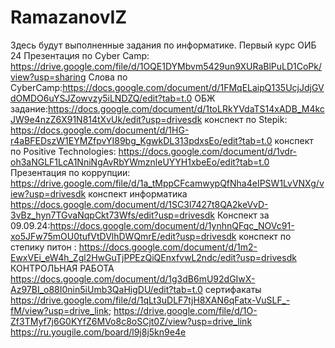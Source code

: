 # RamazanovIZ
Здесь будут выполненные задания по информатике.
Первый курс ОИБ 24 
Презентация по Cyber Camp: https://drive.google.com/file/d/1OQE1DYMbvm5429un9XURaBlPuLD1CoPk/view?usp=sharing
 Слова по CyberCamp:https://docs.google.com/document/d/1FMqELaipQ135UcjJdjGVdOMDO6uYSJZowvzy5iLNDZQ/edit?tab=t.0
ОБЖ задание:https://docs.google.com/document/d/1toLRkYVdaTS14xADB_M4kcJW9e4nzZ6X91N814tXvUk/edit?usp=drivesdk
конспект по Stepik: https://docs.google.com/document/d/1HG-r4aBFEDszW1EYMZfpvYI89bg_KgwkDL313pdxsEo/edit?tab=t.0
конспект по Positive Technologies: https://docs.google.com/document/d/1vdr-oh3aNGLF1LcA1NniNgAvRbYWmznleUYYH1xbeEo/edit?tab=t.0
Презентация по коррупции: https://drive.google.com/file/d/1a_tMppCFcamwypQfNha4eIPSW1LvVNXg/view?usp=drivesdk
конспект информатика https://docs.google.com/document/d/1SC3l7427t8QA2keVvD-3vBz_hyn7TGvaNqpCkt73Wfs/edit?usp=drivesdk
Конспект за 09.09.24:https://docs.google.com/document/d/1ynhnQFqc_NOVc91-xo5JFw75mOU0tufVtDVlhDWQmrE/edit?usp=drivesdk
конспект по степику питон : https://docs.google.com/document/d/1m2-EwxVEi_eW4h_Zgl2HwGuTjPPEzQiQEnxfvwL2ndc/edit?usp=drivesdk
КОНТРОЛЬНАЯ РАБОТА https://docs.google.com/document/d/1g3dB6mU92dGIwX-Az97BI_o88I0nin5iUmb3QaHigDU/edit?tab=t.0
сертифакаты https://drive.google.com/file/d/1qLt3uDLF7tjH8XAN6qFatx-VuSLF_-fM/view?usp=drive_link; https://drive.google.com/file/d/1O-Zf3TMyf7j6G0KYfZ6MVo8c8oSCjt0Z/view?usp=drive_link
https://ru.yougile.com/board/l9j8j5kn9e4e
